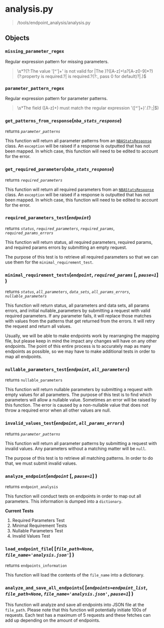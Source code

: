 # analysis.py
>/tools/endpoint_analysis/analysis.py

## Objects

### `missing_parameter_regex`

Regular expression pattern for missing parameters.
>\s*?(?:The value '[^']+' is not valid for |The )?([A-z]+\s?[A-z0-9]*?)(?:property is required\.?| is required\.?(?:, pass 0 for default)?|\.)$

### `parameter_pattern_regex`

Regular expression pattern for parameter patterns.
>\s*The field ([A-z]+) must match the regular expression '([^']+)'\.(?:;|$)

### `get_patterns_from_response`(_`nba_stats_response`_)

returns _`parameter_patterns`_

This function will return all parameter patterns from an [`NBAStatsResponse`]() class. An `exception` will be raised if a response is outputted that has not been mapped. In which case, this function will need to be edited to account for the error.

### `get_required_parameters`(_`nba_stats_response`_)

returns _`required_parameters`_

This function will return all required parameters from an [`NBAStatsResponse`]() class. An `exception` will be raised if a response is outputted that has not been mapped. In which case, this function will need to be edited to account for the error.
 

### `required_parameters_test`(_`endpoint`_)

returns _`status`_, _`required_parameters`_, _`required_params`_, _`required_params_errors`_

This function will return status, all required parameters, required params, and required params errors by submitting an empty request. 

The purpose of this test is to retrieve all required parameters so that we can use them for the `minimal_requirement_test`.
 
### `minimal_requirement_tests`(_`endpoint`_, _`required_params`_ \[, _`pause=1`_\] )

returns _`status`_, _`all_parameters`_, _`data_sets`_, _`all_params_errors`_, _`nullable_parameters`_

This function will return status, all parameters and data sets, all params errors, and initial nullable_parameters by submitting a request with valid required parameters. If any parameter fails, it will replace those matches with values from the patterns that get returned from the errors. It will retry the request and return all values.

Usually, we will be able to make endpoints work by rearranging the mapping file, but please keep in mind the impact any changes will have on any other endpoints. The point of this entire process is to accurately map as many endpoints as possible, so we may have to make additional tests in order to map all endpoints. 
 
### `nullable_parameters_test`(_`endpoint`_, _`all_parameters`_)

returns `nullable_parameters`

This function will return nullable parameters by submitting a request with empty values for all parameters. The purpose of this test is to find which parameters will allow a nullable value. Sometimes an error will be raised by this function. The error is caused by a non-nullable value that does not throw a required error when all other values are null.

### `invalid_values_test`(_`endpoint`_, _`all_params_errors`_)

returns _`parameter_patterns`_

This function will return all parameter patterns by submitting a request with invalid values. Any parameters without a matching matter will be `null`. 

The purpose of this test is to retrieve all matching patterns. In order to do that, we must submit invalid values.

### `analyze_endpoint`(_`endpoint`_ \[, _`pause=1`_\] )

returns `endpoint_analysis`

This function will conduct tests on endpoints in order to map out all parameters. This information is dumped into a `dictionary`.

**Current Tests**

1. Required Parameters Test
2. Minimal Requirement Tests
3. Nullable Parameters Test
4. Invalid Values Test


### `load_endpoint_file`( \[_`file_path=None`_, _`file_name='analysis.json'`_\] )

returns `endpoints_information`

This function will load the contents of the `file_name` into a dictionary.

### `analyze_and_save_all_endpoints`( \[_`endpoints=endpoint_list`_, _`file_path=None`_, _`file_name='analysis.json'`_, _`pause=1`_\] )

This function will analyze and save all endpoints into JSON file at the `file_path`. Please note that this function will potentially initiate 100s of requests. Each test has a maximum of 5 requests and these fetches can add up depending on the amount of endpoints.
